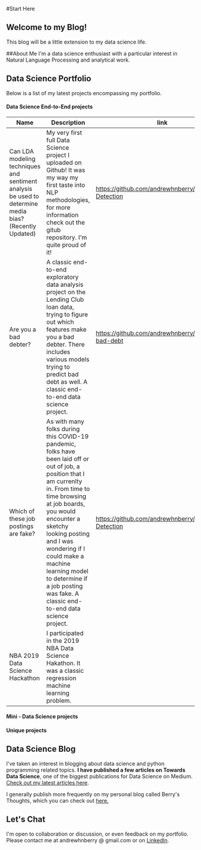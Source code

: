 #Start Here

## Welcome to my Blog!

This blog will be a little extension to my data science life.

##About Me
I'm a data science enthusiast with a particular interest in Natural Language Processing and analytical work.



## Data Science Portfolio
Below is a list of my latest projects encompassing my portfolio.  

#### Data Science End-to-End projects
Name  | Description  | link  |  Notes
--|---|---|--
Can LDA modeling techniques and sentiment analysis be used to determine media bias? (Recently Updated)| My very first full Data Science project I uploaded on Github! It was my way my first taste into NLP methodologies, for more information check out the gitub repository. I'm quite proud of it!  | https://github.com/andrewhnberry/Fake-Job-Detection  |  
Are you a bad debter?| A classic end-to-end exploratory data analysis project on the Lending Club loan data, trying to figure out which features make you a bad debter. There includes various models trying to predict bad debt as well. A classic end-to-end data science project.  | https://github.com/andrewhnberry/Identifying-bad-debt  |  
Which of these job postings are fake?| As with many folks during this COVID-19 pandemic, folks have been laid off or out of job, a position that I am currenlty in. From time to time browsing at job boards, you would encounter a sketchy looking posting and I was wondering if I could make a machine learning model to determine if a job posting was fake. A classic end-to-end data science project.  | https://github.com/andrewhnberry/Fake-Job-Detection  |  
NBA 2019 Data Science Hackathon| I participated in the 2019 NBA Data Science Hakathon. It was a classic regression machine learning problem.  |   |  https://github.com/andrewhnberry/ds-NBAHack-q2/blob/master/NBA_q2_Andrew.ipynb

#### Mini - Data Science projects



#### Unique projects





## Data Science Blog
I've taken an interest in blogging about data science and python programming related topics. **I have published a few articles on Towards Data Science**, one of the biggest publications for Data Science on Medium. [Check out my latest articles here](https://towardsdatascience.com/@andrewhnberry).

I generally publish more frequently on my personal blog called Berry's Thoughts, which you can check out [here.](https://andrewhnberry.github.io/resume/)


## Let's Chat
I'm open to collaboration or discussion, or even feedback on my portfolio. Please contact me at andrewhnberry @ gmail.com or on [LinkedIn](https://www.linkedin.com/in/berrya/).
